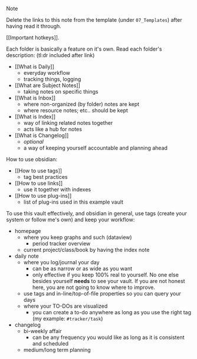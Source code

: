 >[!Note]
>Delete the links to this note from the template (under `07_Templates`) after having read it through.

[[Important hotkeys]].

Each folder is basically a feature on it's own.
Read each folder's description: (tl:dr included after link)
- [[What is Daily]]
	- everyday workflow
	- tracking things, logging
- [[What are Subject Notes]]
	- taking notes on specific things
- [[What is Inbox]]
	- where non-organized (by folder) notes are kept
	- where resource notes; etc.. should be kept
- [[What is Index]]
	- way of linking related notes together
	- acts like a hub for notes
- [[What is Changelog]]
	- *optional*
	- a way of keeping yourself accountable and planning ahead

How to use obsidian:
- [[How to use tags]]
	- tag best practices
- [[How to use links]]
	- use it together with indexes
- [[How to use plug-ins]]
	- list of plug-ins used in this example vault

To use this vault effectively, and obsidian in general, use tags (create your system or follow me's own) and keep your workflow:
- homepage 
	- where you keep graphs and such (dataview)
		- period tracker overview
	- current project/class/book by having the index note
- daily note
	- where you log/journal your day
		- can be as narrow or as wide as you want
		- only effective if you keep 100% real to yourself. No one else besides yourself **needs** to see your vault. If you are not honest here, you are not going to know where to improve.
	- use tags and in-line/top-of-file properties so you can query your days
	- where your TO-DOs are visualized
		- you can create a to-do anywhere as long as you use the right tag (my example: `#tracker/task`)
- changelog
	- bi-weekly affair
		- can be any frequency you would like as long as it is consistent and scheduled
	- medium/long term planning